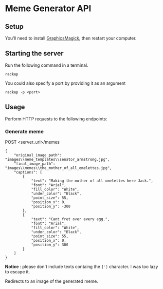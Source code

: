 # Meme Generator API

## Setup

You'll need to install [GraphicsMagick](http://www.graphicsmagick.org/), then restart your computer. 

## Starting the server

Run the following command in a terminal.
```
rackup
```

You could also specify a port by providing it as an argument
```
rackup -p <port>
```

## Usage

Perform HTTP requests to the following endpoints:

### Generate meme
POST <server_url>/memes
```
{
    "original_image_path": "images\\meme_templates\\senator_armstrong.jpg",
    "final_image_path": "images\\memes\\the_mother_of_all_omelettes.jpg",
    "captions": [
        {
            "text": "Making the mother of all omelettes here Jack.",
            "font": "Arial",
            "fill_color": "White",
            "under_color": "Black",
            "point_size": 55,
            "position_x": 0,
            "position_y": -300
        },
        {
            "text": "Cant fret over every egg.",
            "font": "Arial",
            "fill_color": "White",
            "under_color": "Black",
            "point_size": 55,
            "position_x": 0,
            "position_y": 300
        }
    ]
}
```
**Notice** : please don't include texts containg the ``[']`` character. I was too lazy to escape it.

Redirects to an image of the generated meme.
